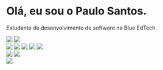 # Olá, eu sou o Paulo Santos.

<p>Estudante de desenvolvimento de software na Blue EdTech.</a></p>
<div>
    <a href="mailto:paulomttsnts@gmail.com" target="_blank"><img src="https://img.shields.io/badge/Gmail-D14836?style=for-the-badge&logo=gmail&logoColor=white" target="_blank"></a>
    <a href="https://www.linkedin.com/in/paulo-santos-627542239/" target="_blank"><img src="https://img.shields.io/badge/LinkedIn-0077B5?style=for-the-badge&logo=linkedin&logoColor=white" target="_blank"></a>
</div>
<div>
    <a href="#" target="_blank"><img src="https://img.shields.io/badge/HTML5-E34F26?style=for-the-badge&logo=html5&logoColor=white" target="_blank"></a>
    <a href="#" target="_blank"><img src="https://img.shields.io/badge/CSS3-1572B6?style=for-the-badge&logo=css3&logoColor=white" target="_blank"></a>
    <a href="#" target="_blank"><img src="https://img.shields.io/badge/JavaScript-F7DF1E?style=for-the-badge&logo=javascript&logoColor=black" target="_blank"></a>
    <a href="#" target="_blank"><img src="https://img.shields.io/badge/Python-3776AB?style=for-the-badge&logo=python&logoColor=white" target="_blank"></a>
    <a href="#" target="_blank"><img src="https://img.shields.io/badge/-selenium-%43B02A?style=for-the-badge&logo=selenium&logoColor=white" target="_blank"></a>
</div>
<div>
    <a href="#" target="_blank"><img src="https://img.shields.io/badge/Fedora-294172?style=for-the-badge&logo=fedora&logoColor=white" target="_blank"></a>
    <a href="#" target="_blank"><img src="https://img.shields.io/badge/Windows-0078D6?style=for-the-badge&logo=windows&logoColor=white" target="_blank"></a>
</div>
<div>
    <a href="#" target="_blank"><img src="https://img.shields.io/badge/Notion-000000?style=for-the-badge&logo=notion&logoColor=white" target="_blank"></a>
</div>
